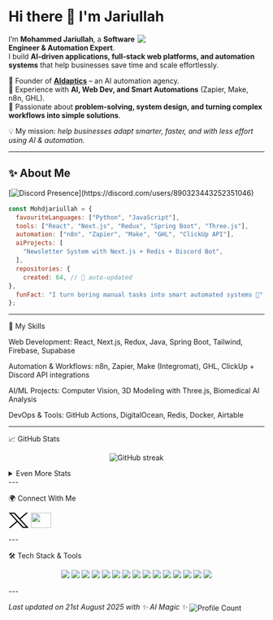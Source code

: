 # Hi there 👋 I'm Jariullah  
<img align="right" src="https://media.giphy.com/media/qgQUggAC3Pfv687qPC/giphy.gif" width="250" />

I’m **Mohammed Jariullah**, a **Software Engineer & Automation Expert**.  
I build **AI-driven applications, full-stack web platforms, and automation systems** that help businesses save time and scale effortlessly.  

🔹 Founder of **[AIdaptics](https://github.com/mohdjariullah)** – an AI automation agency.  
🔹 Experience with **AI, Web Dev, and Smart Automations** (Zapier, Make, n8n, GHL).  
🔹 Passionate about **problem-solving, system design, and turning complex workflows into simple solutions**.  

💡 My mission: *help businesses adapt smarter, faster, and with less effort using AI & automation.*  

---

## ✨ About Me  

[![Discord Presence](https://lanyard-profile-readme.vercel.app/api/890323443252351046?theme=dark&bg=809ecf&animated=false&borderRadius=30px&idleMessage=Probably%20building%20something%20cool...)](https://discord.com/users/890323443252351046)

```js
const Mohdjariullah = {
  favouriteLanguages: ["Python", "JavaScript"],
  tools: ["React", "Next.js", "Redux", "Spring Boot", "Three.js"],
  automation: ["n8n", "Zapier", "Make", "GHL", "ClickUp API"],
  aiProjects: [
    "Newsletter System with Next.js + Redis + Discord Bot",
  ],
  repositories: {
    created: 64, // 🔄 auto-updated
},
  funFact: "I turn boring manual tasks into smart automated systems 🤖",
};

```
---

🚀 My Skills

Web Development: React, Next.js, Redux, Java, Spring Boot, Tailwind, Firebase, Supabase

Automation & Workflows: n8n, Zapier, Make (Integromat), GHL, ClickUp + Discord API integrations

AI/ML Projects: Computer Vision, 3D Modeling with Three.js, Biomedical AI Analysis

DevOps & Tools: GitHub Actions, DigitalOcean, Redis, Docker, Airtable



---

📈 GitHub Stats

<p align="center">
  <img src="https://github-readme-streak-stats.herokuapp.com/?user=mohdjariullah&theme=tokyonight" alt="GitHub streak" />
</p><details>
  <summary>Even More Stats</summary>
  <p align="center">
    <img src="https://github-readme-stats.vercel.app/api?username=mohdjariullah&show_icons=true&theme=tokyonight" alt="GitHub stats" />
    <img src="https://github-readme-stats.vercel.app/api/top-langs/?username=mohdjariullah&layout=compact&theme=tokyonight" alt="Top Languages" />
  </p>
</details>
---

🌍 Connect With Me

<p align="left">
<a href="https://x.com/0xjariullah" target="_blank"><img align="center" src="https://raw.githubusercontent.com/simple-icons/simple-icons/develop/icons/x.svg" height="30" width="40" /></a>
<a href="https://discord.gg/58MHpVdh2H" target="_blank"><img align="center" src="https://raw.githubusercontent.com/rahuldkjain/github-profile-readme-generator/master/src/images/icons/Social/discord.svg" height="30" width="40" /></a>
</p>
---

🛠️ Tech Stack & Tools

<p align="center">
  <img src="https://img.shields.io/badge/Code-JavaScript-informational?style=flat&logo=javascript&logoColor=white&color=yellow" />
  <img src="https://img.shields.io/badge/Code-Python-informational?style=flat&logo=python&logoColor=white&color=blue" />
  <img src="https://img.shields.io/badge/Frontend-React-informational?style=flat&logo=react&logoColor=white&color=61DAFB" />
  <img src="https://img.shields.io/badge/Framework-Next.js-informational?style=flat&logo=next.js&logoColor=white&color=000000" />
  <img src="https://img.shields.io/badge/Backend-SpringBoot-informational?style=flat&logo=springboot&logoColor=white&color=6DB33F" />
  <img src="https://img.shields.io/badge/Automation-n8n-informational?style=flat&logo=n8n&logoColor=white&color=F05A28" />
  <img src="https://img.shields.io/badge/Automation-Zapier-informational?style=flat&logo=zapier&logoColor=white&color=FF4A00" />
  <img src="https://img.shields.io/badge/Automation-Make-informational?style=flat&logo=make&logoColor=white&color=4A90E2" />
  <img src="https://img.shields.io/badge/Automation-GHL-informational?style=flat&logo=highlevel&logoColor=white&color=2D3748" />
  <img src="https://img.shields.io/badge/Database-Redis-informational?style=flat&logo=redis&logoColor=white&color=DC382D" />
  <img src="https://img.shields.io/badge/Database-Firebase-informational?style=flat&logo=firebase&logoColor=white&color=FFCA28" />
  <img src="https://img.shields.io/badge/Database-Supabase-informational?style=flat&logo=supabase&logoColor=white&color=3ECF8E" />
  <img src="https://img.shields.io/badge/Infra-DigitalOcean-informational?style=flat&logo=digitalocean&logoColor=white&color=0080FF" />
  <img src="https://img.shields.io/badge/Tools-GitHub_Actions-informational?style=flat&logo=githubactions&logoColor=white&color=2088FF" />
  <img src="https://img.shields.io/badge/Tools-Docker-informational?style=flat&logo=docker&logoColor=white&color=2496ED" />
</p>
---

<i>Last updated on 21st August 2025 with ✨ AI Magic ✨</i>
<img align="center" src="https://komarev.com/ghpvc/?username=mohdjariullah&style=flat-square&color=blue" alt="Profile Count">
